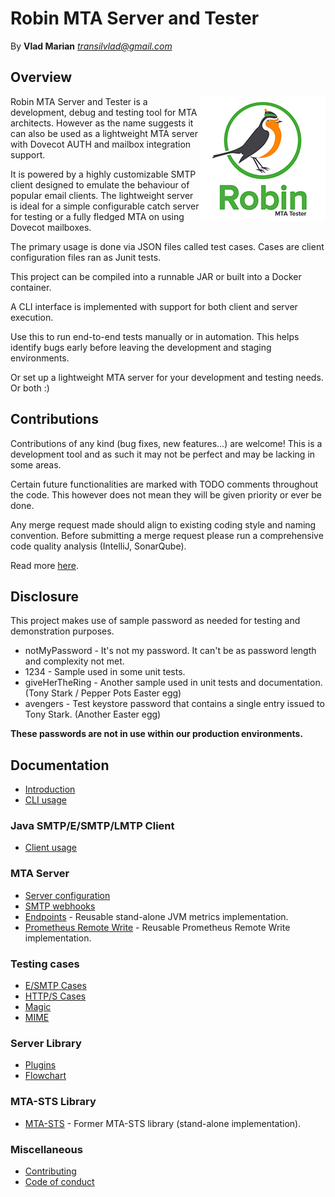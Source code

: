 Robin MTA Server and Tester
================
By **Vlad Marian** *<transilvlad@gmail.com>*


Overview
--------
<img align="right" width="200" height="200" src="doc/logo.jpg" alt="Logo">
Robin MTA Server and Tester is a development, debug and testing tool for MTA architects.
However as the name suggests it can also be used as a lightweight MTA server with Dovecot AUTH and mailbox integration support.

It is powered by a highly customizable SMTP client designed to emulate the behaviour of popular email clients.
The lightweight server is ideal for a simple configurable catch server for testing or a fully fledged MTA on using Dovecot mailboxes.

The primary usage is done via JSON files called test cases.
Cases are client configuration files ran as Junit tests.

This project can be compiled into a runnable JAR or built into a Docker container.

A CLI interface is implemented with support for both client and server execution.

Use this to run end-to-end tests manually or in automation.
This helps identify bugs early before leaving the development and staging environments.

Or set up a lightweight MTA server for your development and testing needs.
Or both :)

Contributions
-------------
Contributions of any kind (bug fixes, new features...) are welcome!
This is a development tool and as such it may not be perfect and may be lacking in some areas.

Certain future functionalities are marked with TODO comments throughout the code.
This however does not mean they will be given priority or ever be done.

Any merge request made should align to existing coding style and naming convention.
Before submitting a merge request please run a comprehensive code quality analysis (IntelliJ, SonarQube).

Read more [here](contributing.md).


Disclosure
----------
This project makes use of sample password as needed for testing and demonstration purposes.

- notMyPassword - It's not my password. It can't be as password length and complexity not met.
- 1234 - Sample used in some unit tests.
- giveHerTheRing - Another sample used in unit tests and documentation. (Tony Stark / Pepper Pots Easter egg)
- avengers - Test keystore password that contains a single entry issued to Tony Stark. (Another Easter egg)

**These passwords are not in use within our production environments.**


Documentation
-------------
- [Introduction](doc/introduction.md)
- [CLI usage](doc/cli.md)

### Java SMTP/E/SMTP/LMTP Client
- [Client usage](doc/client.md)

### MTA Server
- [Server configuration](doc/server.md)
- [SMTP webhooks](doc/webhooks.md)
- [Endpoints](doc/endpoints.md) - Reusable stand-alone JVM metrics implementation.
- [Prometheus Remote Write](doc/prometheus.md) - Reusable Prometheus Remote Write implementation.

### Testing cases
- [E/SMTP Cases](doc/case.md)
- [HTTP/S Cases](doc/case.md)
- [Magic](doc/magic.md)
- [MIME](doc/mime.md)

### Server Library
- [Plugins](doc/plugins.md)
- [Flowchart](doc/flowchart.md)

### MTA-STS Library
- [MTA-STS](doc/mta-sts/readme.md) - Former MTA-STS library (stand-alone implementation).

### Miscellaneous
- [Contributing](contributing.md)
- [Code of conduct](code_of_conduct.md)
